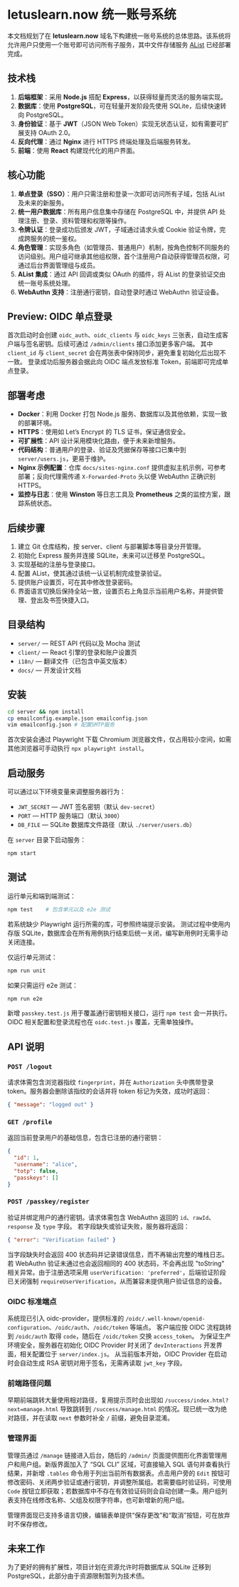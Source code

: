 # letuslearn.now 统一账号系统

本文档规划了在 **letuslearn.now** 域名下构建统一账号系统的总体思路。该系统将允许用户只使用一个账号即可访问所有子服务，其中文件存储服务 [AList](https://cloud.letuslearn.now) 已经部署完成。

## 技术栈

1. **后端框架**：采用 **Node.js** 搭配 **Express**，以获得轻量而灵活的服务端实现。
2. **数据库**：使用 **PostgreSQL**，可在轻量开发阶段先使用 SQLite，后续快速转向 PostgreSQL。
3. **身份验证**：基于 **JWT**（JSON Web Token）实现无状态认证，如有需要可扩展支持 OAuth 2.0。
4. **反向代理**：通过 **Nginx** 进行 HTTPS 终端处理及后端服务转发。
5. **前端**：使用 **React** 构建现代化的用户界面。

## 核心功能

1. **单点登录（SSO）**：用户只需注册和登录一次即可访问所有子域，包括 AList 及未来的新服务。
2. **统一用户数据库**：所有用户信息集中存储在 PostgreSQL 中，并提供 API 处理注册、登录、资料管理和权限等操作。
3. **令牌认证**：登录成功后颁发 JWT，子域通过请求头或 Cookie 验证令牌，完成跨服务的统一鉴权。
4. **角色管理**：实现多角色（如管理员、普通用户）机制，按角色控制不同服务的访问级别。用户组可继承其他组权限，首个注册用户自动获得管理员权限，可通过后台界面管理组与成员。
5. **AList 集成**：通过 API 回调或类似 OAuth 的插件，将 AList 的登录验证交由统一账号系统处理。
6. **WebAuthn 支持**：注册通行密钥，自动登录时通过 WebAuthn 验证设备。

## Preview: OIDC 单点登录

首次启动时会创建 `oidc_auth`、`oidc_clients` 与 `oidc_keys` 三张表，自动生成客户端与签名密钥。后续可通过 `/admin/clients` 接口添加更多客户端。
其中 `client_id` 与 `client_secret` 会在两张表中保持同步，避免重复初始化后出现不一致。
登录成功后服务器会据此向 OIDC 端点发放标准 Token，前端即可完成单点登录。

## 部署考虑

- **Docker**：利用 Docker 打包 Node.js 服务、数据库以及其他依赖，实现一致的部署环境。
- **HTTPS**：使用如 Let’s Encrypt 的 TLS 证书，保证通信安全。
- **可扩展性**：API 设计采用模块化路由，便于未来新增服务。
- **代码结构**：普通用户的登录、验证及凭据保存等接口已集中到 `server/users.js`，更易于维护。
- **Nginx 示例配置**：仓库 `docs/sites-nginx.conf` 提供虚拟主机示例，可参考部署；反向代理需传递 `X-Forwarded-Proto` 头以便 WebAuthn 正确识别 HTTPS。
- **监控与日志**：使用 **Winston** 等日志工具及 **Prometheus** 之类的监控方案，跟踪系统状态。

## 后续步骤

1. 建立 Git 仓库结构，按 server、client 与部署脚本等目录分开管理。
2. 初始化 Express 服务并连接 SQLite，未来可以迁移至 PostgreSQL。
4. 实现基础的注册与登录接口。
5. 配置 AList，使其通过该统一认证机制完成登录验证。
6. 提供账户设置页，可在其中修改登录密码。
7. 界面语言切换后保持全站一致，设置页右上角显示当前用户名称，并提供管理、登出及书签快捷入口。

## 目录结构

- `server/` — REST API 代码以及 Mocha 测试
- `client/` — React 引擎的登录和账户设置页
- `i18n/` — 翻译文件（已包含中英文版本）
- `docs/` — 开发设计文档

## 安装

```bash
cd server && npm install
cp emailconfig.example.json emailconfig.json
vim emailconfig.json # 配置SMTP服务
```
首次安装会通过 Playwright 下载 Chromium 浏览器文件，仅占用较小空间，如需其他浏览器可手动执行 `npx playwright install`。

## 启动服务

可以通过以下环境变量来调整服务器行为：

- `JWT_SECRET` — JWT 签名密钥（默认 `dev-secret`）
- `PORT` — HTTP 服务端口（默认 `3000`）
- `DB_FILE` — SQLite 数据库文件路径（默认 `./server/users.db`）

在 `server` 目录下启动服务：

```bash
npm start
```

## 测试

运行单元和端到端测试：

```bash
npm test    # 包含单元以及 e2e 测试
```
若系统缺少 Playwright 运行所需的库，可参照终端提示安装。
测试过程中使用内存版 SQLite，数据库会在所有用例执行结束后统一关闭，编写新用例时无需手动关闭连接。

仅运行单元测试：

```bash
npm run unit
```

如果只需运行 e2e 测试：

```bash
npm run e2e
```

新增 `passkey.test.js` 用于覆盖通行密钥相关接口，运行 `npm test` 会一并执行。
OIDC 相关配置和登录流程也在 `oidc.test.js` 覆盖，无需单独操作。

## API 说明

### `POST /logout`

请求体需包含浏览器指纹 `fingerprint`，并在 `Authorization` 头中携带登录 token。服务器会删除该指纹的会话并将 token 标记为失效，成功时返回：

```json
{ "message": "logged out" }
```

### `GET /profile`

返回当前登录用户的基础信息，包含已注册的通行密钥：

```json
{
  "id": 1,
  "username": "alice",
  "totp": false,
  "passkeys": []
}
```

### `POST /passkey/register`

验证并绑定用户的通行密钥。请求体需包含 WebAuthn 返回的 `id`、`rawId`、`response` 及 `type` 字段。
若字段缺失或验证失败，服务器将返回：

```json
{ "error": "Verification failed" }
```

当字段缺失时会返回 400 状态码并记录错误信息，而不再输出完整的堆栈日志。若 WebAuthn 验证未通过也会返回相同的 400 状态码，不会再出现 "toString" 相关异常。由于注册选项采用 `userVerification: 'preferred'`，后端验证阶段已关闭强制 `requireUserVerification`，从而兼容未提供用户验证信息的设备。

### OIDC 标准端点

系统现已引入 oidc-provider，提供标准的 `/oidc/.well-known/openid-configuration`、`/oidc/auth`、`/oidc/token` 等端点。
客户端应按 OIDC 流程跳转到 `/oidc/auth` 取得 `code`，随后在 `/oidc/token` 交换 `access_token`。
为保证生产环境安全，服务器在初始化 OIDC Provider 时关闭了 `devInteractions` 开发界面，相关配置位于 `server/index.js`。
从当前版本开始，OIDC Provider 在启动时会自动生成 RSA 密钥对用于签名，无需再读取 `jwt_key` 字段。

### 前端路径问题

早期前端跳转大量使用相对路径，复用提示页时会出现如 `/success/index.html?next=manage.html` 导致跳转到 `/success/manage.html` 的情况。现已统一改为绝对路径，并在读取 `next` 参数时补全 `/` 前缀，避免目录混淆。

### 管理界面

管理员通过 `/manage` 链接进入后台，随后的 `/admin/` 页面提供图形化界面管理用户和用户组。新版界面加入了 “SQL CLI” 区域，可直接输入 SQL 语句并查看执行结果，并新增 `.tables` 命令用于列出当前所有数据表。点击用户旁的 `Edit` 按钮可修改密码、关闭两步验证或通行密钥，并调整所属组。若需要临时验证码，可使用 `Code` 按钮立即获取；若数据库中不存在有效验证码则会自动创建一条。用户组列表支持在线修改名称、父组及权限字符串，也可新增新的用户组。

管理界面现已支持多语言切换，编辑表单提供“保存更改”和“取消”按钮，可在放弃时不保存修改。


## 未来工作

为了更好的拥有扩展性，项目计划在资源允许时将数据库从 SQLite 迁移到 PostgreSQL，此部分由于资源限制暂列为技术债。

